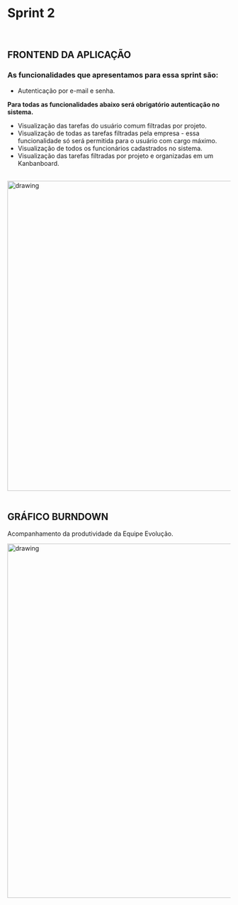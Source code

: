 # Sprint 2

<br />

## FRONTEND DA APLICAÇÃO

### As funcionalidades que apresentamos para essa sprint são:

- Autenticação por e-mail e senha.

**Para todas as funcionalidades abaixo será obrigatório autenticação no sistema.**

- Visualização das tarefas do usuário comum filtradas por projeto.
- Visualização de todas as tarefas filtradas pela empresa - essa funcionalidade só será permitida para o usuário com cargo máximo.
- Visualização de todos os funcionários cadastrados no sistema.
- Visualização das tarefas filtradas por projeto e organizadas em um Kanbanboard.

<br />

<img src="https://i.imgur.com/Ajn2vTi.gif"   alt="drawing" width =700>

<br />
<br />

## GRÁFICO BURNDOWN

Acompanhamento da produtividade da Equipe Evolução.

<img src="https://user-images.githubusercontent.com/73767256/115142645-4f4cec80-a019-11eb-9752-e58285614ea1.png"   alt="drawing" width=800>
